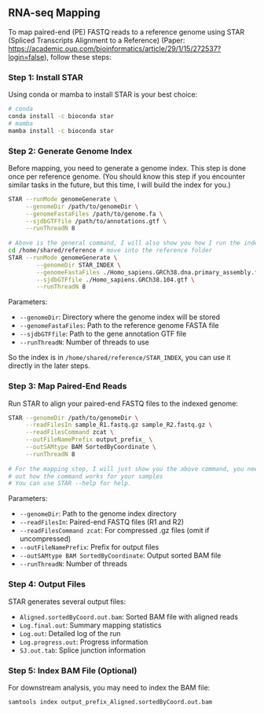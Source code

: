 ## RNA-seq Mapping

To map paired-end (PE) FASTQ reads to a reference genome using STAR (Spliced Transcripts Alignment to a Reference) (Paper:  https://academic.oup.com/bioinformatics/article/29/1/15/272537?login=false), follow these steps:

### Step 1: Install STAR

Using conda or mamba to install STAR is your best choice:

```bash
# conda
conda install -c bioconda star
# mamba
mamba install -c bioconda star
```

### Step 2: Generate Genome Index

Before mapping, you need to generate a genome index. This step is done once per reference genome. (You should know this step if you encounter similar tasks in the future, but this time, I will build the index for you.)

```bash
STAR --runMode genomeGenerate \
     --genomeDir /path/to/genomeDir \
     --genomeFastaFiles /path/to/genome.fa \
     --sjdbGTFfile /path/to/annotations.gtf \
     --runThreadN 8
     
# Above is the general command, I will also show you how I run the index building
cd /home/shared/reference # move into the reference folder
STAR --runMode genomeGenerate \
		--genomeDir STAR_INDEX \
		--genomeFastaFiles ./Homo_sapiens.GRCh38.dna.primary_assembly.fa \
		--sjdbGTFfile ./Homo_sapiens.GRCh38.104.gtf \
		--runThreadN 8
```

Parameters:

- `--genomeDir`: Directory where the genome index will be stored
- `--genomeFastaFiles`: Path to the reference genome FASTA file
- `--sjdbGTFfile`: Path to the gene annotation GTF file
- `--runThreadN`: Number of threads to use

So the index is in `/home/shared/reference/STAR_INDEX`, you can use it directly in the later steps.

### Step 3: Map Paired-End Reads

Run STAR to align your paired-end FASTQ files to the indexed genome:

```bash
STAR --genomeDir /path/to/genomeDir \
     --readFilesIn sample_R1.fastq.gz sample_R2.fastq.gz \
     --readFilesCommand zcat \
     --outFileNamePrefix output_prefix_ \
     --outSAMtype BAM SortedByCoordinate \
     --runThreadN 8 
     
# For the mapping step, I will just show you the above command, you need to work
# out how the command works for your samples
# You can use STAR --help for help.
```

Parameters:

- `--genomeDir`: Path to the genome index directory
- `--readFilesIn`: Paired-end FASTQ files (R1 and R2)
- `--readFilesCommand zcat`: For compressed .gz files (omit if uncompressed)
- `--outFileNamePrefix`: Prefix for output files
- `--outSAMtype BAM SortedByCoordinate`: Output sorted BAM file
- `--runThreadN`: Number of threads

### Step 4: Output Files

STAR generates several output files:

- `Aligned.sortedByCoord.out.bam`: Sorted BAM file with aligned reads
- `Log.final.out`: Summary mapping statistics
- `Log.out`: Detailed log of the run
- `Log.progress.out`: Progress information
- `SJ.out.tab`: Splice junction information

### Step 5: Index BAM File (Optional)

For downstream analysis, you may need to index the BAM file:

```bash
samtools index output_prefix_Aligned.sortedByCoord.out.bam
```